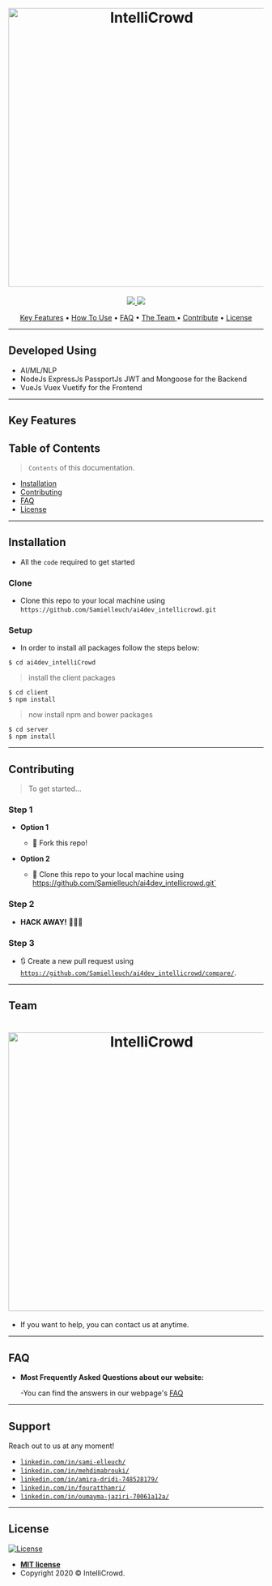 
<h1 align="center">
  <br>
 
   <img src="https://i.imgur.com/w1ySDkK.png" height='550px' title="IntelliCrowd" alt="IntelliCrowd">

</h1>


<!-- [![FVCproductions](https://avatars1.githubusercontent.com/u/4284691?v=3&s=200)](http://fvcproductions.com) -->
<p align="center">
  <a href="https://sonarcloud.io/dashboard?id=Samielleuch_Neghlbouh">
    <imghttps://imgur.com/XykZ92q
	 src="https://sonarcloud.io/api/project_badges/measure?project=Samielleuch_Neghlbouh&metric=alert_status">
  </a>
 <a href="https://sonarcloud.io/dashboard?id=Samielleuch_Neghlbouh">
    <img
	 src="https://sonarcloud.io/api/project_badges/measure?project=Samielleuch_Neghlbouh&metric=security_rating">
  </a>
  <a href="https://sonarcloud.io/dashboard?id=Samielleuch_Neghlbouh">
    <img
	 src="https://sonarcloud.io/api/project_badges/measure?project=Samielleuch_Neghlbouh&metric=sqale_rating">
  </a> 	
</p>

<p align="center">
  <a href="#KeyFeatures">Key Features</a> •
  <a href="#installation">How To Use</a> •
  <a href="#faq">FAQ</a> •
  <a href="#team">The Team </a> •
  <a href="#contributing">Contribute</a> •
  <a href="#license">License</a>
</p>


---

## Developed Using 
- AI/ML/NLP
- NodeJs ExpressJs PassportJs JWT and Mongoose for the Backend
- VueJs Vuex Vuetify for the Frontend 
---
## Key Features 


<p align="center">
</p>


## Table of Contents

> `Contents` of this documentation.

- [Installation](#installation)
- [Contributing](#contributing)
- [FAQ](#faq)
- [License](#license)


---

## Installation

- All the `code` required to get started

### Clone

- Clone this repo to your local machine using `https://github.com/Samielleuch/ai4dev_intellicrowd.git`

### Setup

- In order to install all packages follow the steps below:

```shell
$ cd ai4dev_intelliCrowd
```

> install the client packages

```shell
$ cd client
$ npm install
```

> now install npm and bower packages

```shell
$ cd server
$ npm install
```



---

## Contributing

> To get started...

### Step 1

- **Option 1**
    - 🍴 Fork this repo!

- **Option 2**
    - 👯 Clone this repo to your local machine using https://github.com/Samielleuch/ai4dev_intellicrowd.git`

### Step 2

- **HACK AWAY!** 🔨🔨🔨

### Step 3

- 🔃 Create a new pull request using <a href="https://github.com/Samielleuch/ai4dev_intellicrowd/compare/" target="_blank">`https://github.com/Samielleuch/ai4dev_intellicrowd/compare/`</a>.

---

## Team


<h1 align="center">
 
   <img src="https://i.imgur.com/Ifpe9eb.png" height='550px' title="IntelliCrowd" alt="IntelliCrowd">

</h1>

- If you want to help, you can contact us at anytime.


---

## FAQ

- **Most Frequently Asked Questions about our website:**

    -You can find the answers in our webpage's <a href="" target="_blank">FAQ</a>

---

## Support

Reach out to us at any moment!

- <a href="https://www.linkedin.com/in/sami-elleuch/" target="_blank">`linkedin.com/in/sami-elleuch/`</a>
- <a href="https://www.linkedin.com/in/mehdimabrouki/" target="_blank">`linkedin.com/in/mehdimabrouki/`</a>
- <a href="https://www.linkedin.com/in/amira-dridi-748528179/" target="_blank">`linkedin.com/in/amira-dridi-748528179/`</a>
- <a href="https://www.linkedin.com/in/fouratthamri/" target="_blank">`linkedin.com/in/fouratthamri/`</a>
- <a href="https://www.linkedin.com/in/oumayma-jaziri-70061a12a/" target="_blank">`linkedin.com/in/oumayma-jaziri-70061a12a/`</a>

---


## License

[![License](http://img.shields.io/:license-mit-blue.svg?style=flat-square)](http://badges.mit-license.org)

- **[MIT license](http://opensource.org/licenses/mit-license.php)**
- Copyright 2020 © IntelliCrowd.
